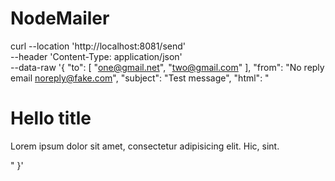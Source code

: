# NodeMailer

curl --location 'http://localhost:8081/send' \
--header 'Content-Type: application/json' \
--data-raw '{
"to": [
"one@gmail.net",
"two@gmail.com"
],
"from": "No reply email <noreply@fake.com>",
"subject": "Test message",
"html": "<h1>Hello title</h1><p>Lorem ipsum dolor sit amet, consectetur adipisicing elit. Hic, sint.</p>"
}'
